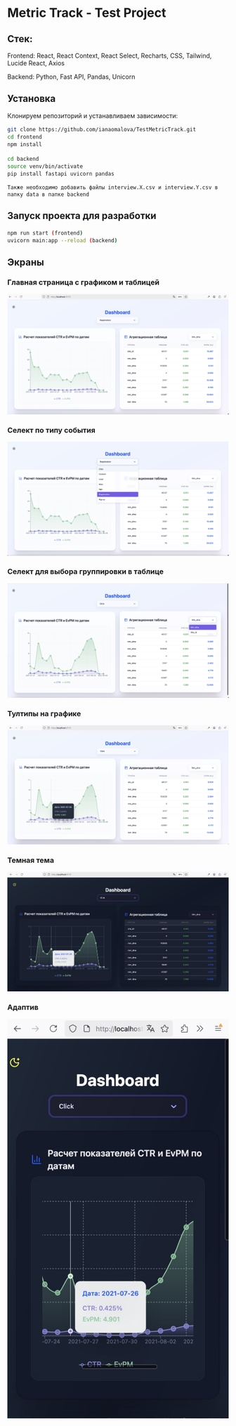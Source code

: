 # Metric Track - Test Project
## Стек:
Frontend: React, React Context, React Select, Recharts, CSS, Tailwind, Lucide React, Axios

Backend: Python, Fast API, Pandas, Unicorn

## Установка

Клонируем репозиторий и устанавливаем зависимости:


```bash
git clone https://github.com/ianaomalova/TestMetricTrack.git
cd frontend
npm install

cd backend
source venv/bin/activate
pip install fastapi uvicorn pandas   

```

```
Также необходимо добавить файлы interview.X.csv и interview.Y.csv в папку data в папке backend
```

## Запуск проекта для разработки

```bash
npm run start (frontend)
uvicorn main:app --reload (backend)
```

## Экраны

### Главная страница с графиком и таблицей

![Главная страница с графиком и таблицей](frontend/public/screenshots/one.jpg)

### Селект по типу события

![Селект по типу события](frontend/public/screenshots/two.jpg)

### Селект для выбора группировки в таблице

![Селект для выбора группировки в таблице](frontend/public/screenshots/three.jpg)

### Тултипы на графике

![Тултипы на графике](frontend/public/screenshots/four.jpg)

### Темная тема

![Темная тема](frontend/public/screenshots/five.jpg)

### Адаптив

![Адаптив](frontend/public/screenshots/six.jpg)
